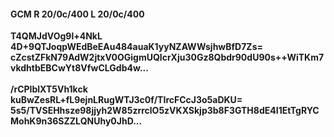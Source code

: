 #### GCM R 20/0c/400 L 20/0c/400
**T4QMJdVOg9l+4NkL**<br/>**4D+9QTJoqpWEdBeEAu484auaK1yyNZAWWsjhwBfD7Zs=**<br/>**cZcstZFkN79AdW2jtxV0OGigmUQlcrXju30Gz8Qbdr90dU90s++WiTKm7vkdhtbEBCwYt8VfwCLGdb4w...**<br/><br/>
**/rCPIblXT5Vh1kck**<br/>**kuBwZesRL+fL9ejnLRugWTJ3c0f/TIrcFCcJ3o5aDKU=**<br/>**5s5/TVSEHhsze98jjyh2W85zrrclO5zVKXSkjp3b8F3GTH8dE4I1EtTgRYCMohK9n36SZZLQNUhy0JhD...**